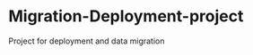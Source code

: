 Migration-Deployment-project
============================

Project for deployment and data migration
